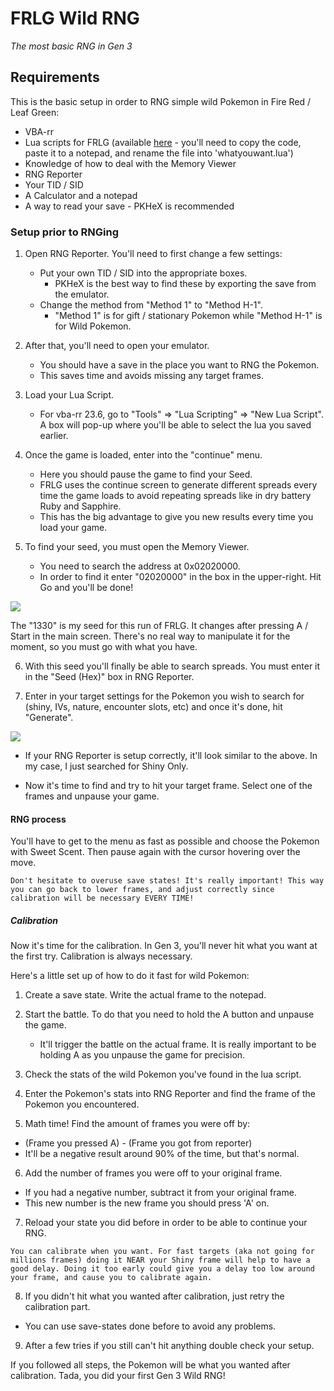 # FRLG Wild RNG
_The most basic RNG in Gen 3_

## Requirements
This is the basic setup in order to RNG simple wild Pokemon in Fire Red / Leaf Green:
  - VBA-rr
  - Lua scripts for FRLG (available [here](https://projectpokemon.org/home/forums/topic/15187-gen-3-lua-scripts/?tab=comments#comment-127239) - you'll need to copy the code, paste it to a notepad, and rename the file into 'whatyouwant.lua')
  - Knowledge of how to deal with the Memory Viewer
  - RNG Reporter
  - Your TID / SID
  - A Calculator and a notepad
  - A way to read your save - PKHeX is recommended

### Setup prior to RNGing

1. Open RNG Reporter. You'll need to first change a few settings:
    - Put your own TID / SID into the appropriate boxes.
      - PKHeX is the best way to find these by exporting the save from the emulator.
    - Change the method from "Method 1" to "Method H-1".
      - "Method 1" is for gift / stationary Pokemon while "Method H-1" is for Wild Pokemon.

2. After that, you'll need to open your emulator.
    - You should have a save in the place you want to RNG the Pokemon.
    - This saves time and avoids missing any target frames.

3. Load your Lua Script.  
    - For vba-rr 23.6, go to "Tools" => "Lua Scripting" => "New Lua Script". A box will pop-up where you'll be able to select the lua you saved earlier.

4. Once the game is loaded, enter into the "continue" menu.
    - Here you should pause the game to find your Seed.
    - FRLG uses the continue screen to generate different spreads every time the game loads to avoid repeating spreads like in dry battery Ruby and Sapphire.
    - This has the big advantage to give you new results every time you load your game.

5. To find your seed, you must open the Memory Viewer.
    - You need to search the address at 0x02020000.
    - In order to find it enter "02020000" in the box in the upper-right. Hit Go and you'll be done!

![](https://i.imgur.com/Vk4zYMm.png)

The "1330" is my seed for this run of FRLG. It changes after pressing A / Start in the main screen. There's no real way to manipulate it for the moment, so you must go with what you have.

6. With this seed you'll finally be able to search spreads. You must enter it in the "Seed (Hex)" box in RNG Reporter.

7. Enter in your target settings for the Pokemon you wish to search for (shiny, IVs, nature, encounter slots, etc) and once it's done, hit "Generate".

![](https://i.imgur.com/LiBe4F2.png)

- If your RNG Reporter is setup correctly, it'll look similar to the above. In my case, I just searched for Shiny Only.

- Now it's time to find and try to hit your target frame. Select one of the frames and unpause your game.

#### RNG process

You'll have to get to the menu as fast as possible and choose the Pokemon with Sweet Scent. Then pause again with the cursor hovering over the move.
```
Don't hesitate to overuse save states! It's really important! This way you can go back to lower frames, and adjust correctly since calibration will be necessary EVERY TIME!
```

##### Calibration

Now it's time for the calibration. In Gen 3, you'll never hit what you want at the first try. Calibration is always necessary.

Here's a little set up of how to do it fast for wild Pokemon:
1. Create a save state. Write the actual frame to the notepad.

2. Start the battle. To do that you need to hold the A button and unpause the game.
      - It'll trigger the battle on the actual frame. It is really important to be holding A as you unpause the game for precision.

3. Check the stats of the wild Pokemon you've found in the lua script.

4. Enter the Pokemon's stats into RNG Reporter and find the frame of the Pokemon you encountered.

5. Math time! Find the amount of frames you were off by:
  - (Frame you pressed A) - (Frame you got from reporter)
  - It'll be a negative result around 90% of the time, but that's normal.

6. Add the number of frames you were off to your original frame.  
  - If you had a negative number, subtract it from your original frame.  
  - This new number is the new frame you should press 'A' on.

7. Reload your state you did before in order to be able to continue your RNG.
```
You can calibrate when you want. For fast targets (aka not going for millions frames) doing it NEAR your Shiny frame will help to have a good delay. Doing it too early could give you a delay too low around your frame, and cause you to calibrate again.
```
8. If you didn't hit what you wanted after calibration, just retry the calibration part.
  - You can use save-states done before to avoid any problems.

9. After a few tries if you still can't hit anything double check your setup.

If you followed all steps, the Pokemon will be what you wanted after calibration. Tada, you did your first Gen 3 Wild RNG!
